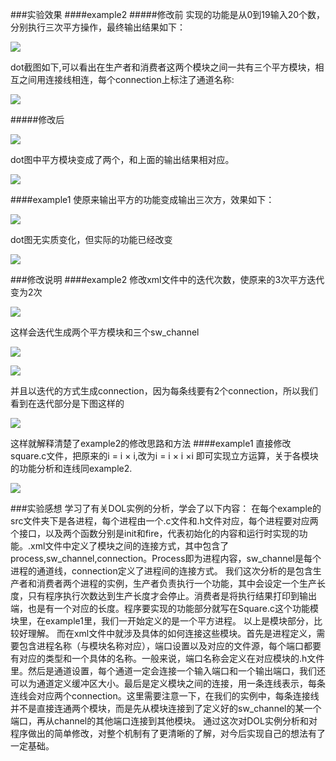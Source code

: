 ###实验效果
####example2
#####修改前
实现的功能是从0到19输入20个数，分别执行三次平方操作，最终输出结果如下：

![](http://upload-images.jianshu.io/upload_images/3240217-84519fd227cffbc0.png?imageMogr2/auto-orient/strip%7CimageView2/2/w/1240)

dot截图如下,可以看出在生产者和消费者这两个模块之间一共有三个平方模块，相互之间用连接线相连，每个connection上标注了通道名称:

![](http://upload-images.jianshu.io/upload_images/3240217-d75586b527629c51.png?imageMogr2/auto-orient/strip%7CimageView2/2/w/1240)

#####修改后

![](http://upload-images.jianshu.io/upload_images/3240217-cb49f4976d4d465a.png?imageMogr2/auto-orient/strip%7CimageView2/2/w/1240)

dot图中平方模块变成了两个，和上面的输出结果相对应。

![](http://upload-images.jianshu.io/upload_images/3240217-b4b6bfadbd478be2.png?imageMogr2/auto-orient/strip%7CimageView2/2/w/1240)

####example1
使原来输出平方的功能变成输出三次方，效果如下：

![](http://upload-images.jianshu.io/upload_images/3240217-9102073c8d0a1c7b.png?imageMogr2/auto-orient/strip%7CimageView2/2/w/1240)

dot图无实质变化，但实际的功能已经改变

![](http://upload-images.jianshu.io/upload_images/3240217-77c8164ecf475cbf.png?imageMogr2/auto-orient/strip%7CimageView2/2/w/1240)

###修改说明
####example2
修改xml文件中的迭代次数，使原来的3次平方迭代变为2次

![](http://upload-images.jianshu.io/upload_images/3240217-ba5d0e09d923feff.png?imageMogr2/auto-orient/strip%7CimageView2/2/w/1240)

这样会迭代生成两个平方模块和三个sw_channel

![](http://upload-images.jianshu.io/upload_images/3240217-ff7fae005f850cb9.png?imageMogr2/auto-orient/strip%7CimageView2/2/w/1240)

![](http://upload-images.jianshu.io/upload_images/3240217-9be7ee5d3a204da9.png?imageMogr2/auto-orient/strip%7CimageView2/2/w/1240)

并且以迭代的方式生成connection，因为每条线要有2个connection，所以我们看到在迭代部分是下图这样的

![](http://upload-images.jianshu.io/upload_images/3240217-29e17da0927f0128.png?imageMogr2/auto-orient/strip%7CimageView2/2/w/1240)

这样就解释清楚了example2的修改思路和方法
####example1
直接修改square.c文件，把原来的i = i × i,改为i = i × i ×i 即可实现立方运算，关于各模块的功能分析和连线同example2.

![](http://upload-images.jianshu.io/upload_images/3240217-e554b3301d47a44b.png?imageMogr2/auto-orient/strip%7CimageView2/2/w/1240)

###实验感想
学习了有关DOL实例的分析，学会了以下内容：
在每个example的src文件夹下是各进程，每个进程由一个.c文件和.h文件对应，每个进程要对应两个接口，以及两个函数分别是init和fire，代表初始化的内容和运行时实现的功能。.xml文件中定义了模块之间的连接方式，其中包含了process,sw_channel,connection。Process即为进程内容，sw_channel是每个进程的通道线，connection定义了进程间的连接方式。
我们这次分析的是包含生产者和消费者两个进程的实例，生产者负责执行一个功能，其中会设定一个生产长度，只有程序执行次数达到生产长度才会停止。消费者是将执行结果打印到输出端，也是有一个对应的长度。程序要实现的功能部分就写在Square.c这个功能模块里，在example1里，我们一开始定义的是一个平方进程。
以上是模块部分，比较好理解。
而在xml文件中就涉及具体的如何连接这些模块。首先是进程定义，需要包含进程名称（与模块名称对应），端口设置以及对应的文件源，每个端口都要有对应的类型和一个具体的名称。一般来说，端口名称会定义在对应模块的.h文件里。然后是通道设置，每个通道一定会连接一个输入端口和一个输出端口，我们还可以为通道定义缓冲区大小。最后是定义模块之间的连接，用一条连线表示，每条连线会对应两个connection。这里需要注意一下，在我们的实例中，每条连接线并不是直接连通两个模块，而是先从模块连接到了定义好的sw_channel的某一个端口，再从channel的其他端口连接到其他模块。
通过这次对DOL实例分析和对程序做出的简单修改，对整个机制有了更清晰的了解，对今后实现自己的想法有了一定基础。